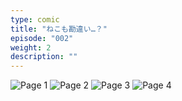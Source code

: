 ```yaml
---
type: comic
title: "ねこも勘違い…？"
episode: "002"
weight: 2
description: ""
---
```


![Page 1](name-1.png)
![Page 2](name-2.png)
![Page 3](name-3.png)
![Page 4](name-4.png)
